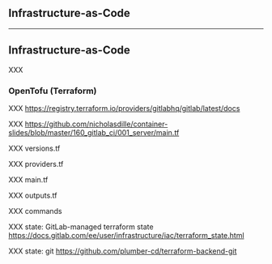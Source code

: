 <!-- .slide: id="gitlab_components" class="vertical-center" -->

<i class="fa-duotone fa-network-wired fa-8x" style="float: right; color: grey;"></i>

## Infrastructure-as-Code

---

## Infrastructure-as-Code

<i class="fa-duotone fa-network-wired fa-4x" style="float: right;"></i>

XXX

### OpenTofu (Terraform)

XXX https://registry.terraform.io/providers/gitlabhq/gitlab/latest/docs

XXX https://github.com/nicholasdille/container-slides/blob/master/160_gitlab_ci/001_server/main.tf

XXX versions.tf

XXX providers.tf

XXX main.tf

XXX outputs.tf

XXX commands

XXX state: GitLab-managed terraform state https://docs.gitlab.com/ee/user/infrastructure/iac/terraform_state.html

XXX state: git https://github.com/plumber-cd/terraform-backend-git
